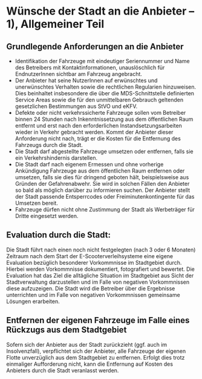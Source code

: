 # Wünsche der Stadt an die Anbieter – 1), Allgemeiner Teil

## Grundlegende Anforderungen an die Anbieter

* Identifikation der Fahrzeuge mit eindeutiger Seriennummer und Name des Betreibers mit Kontaktinformationen, unauslöschlich für EndnutzerInnen sichtbar am Fahrzeug angebracht.
* Der Anbieter hat seine NutzerInnen auf erwünschtes und unerwünschtes Verhalten sowie die rechtlichen Regularien hinzuweisen. Dies beinhaltet insbesondere die über die MDS-Schnittstelle definierten Service Areas sowie die für den unmittelbaren Gebrauch geltenden gesetzlichen Bestimmungen aus StVO und eKFV.
* Defekte oder nicht verkehrssicherte Fahrzeuge sollen vom Betreiber binnen 24 Stunden nach Inkenntnissetzung aus dem öffentlichen Raum entfernt und erst nach den erforderlichen Instandsetzungsarbeiten wieder in Verkehr gebracht werden. Kommt der Anbieter dieser Anforderung nicht nach, trägt er die Kosten für die Entfernung des Fahrzeugs durch die Stadt.
* Die Stadt darf abgestellte Fahrzeuge umsetzen oder entfernen, falls sie ein Verkehrshindernis darstellen.
* Die Stadt darf nach eigenem Ermessen und ohne vorherige Ankündigung Fahrzeuge aus dem öffentlichen Raum entfernen oder umsetzen, falls sie dies für dringend geboten hält, beispielsweise aus Gründen der Gefahrenabwehr. Sie wird in solchen Fällen den Anbieter so bald als möglich darüber zu informieren suchen. Der Anbieter stellt der Stadt passende Entsperrcodes oder Freiminutenkontingente für das Umsetzen bereit.
* Fahrzeuge dürfen nicht ohne Zustimmung der Stadt als Werbeträger für Dritte eingesetzt werden.

## Evaluation durch die Stadt:

Die Stadt führt nach einen noch nicht festgelegten (nach 3 oder 6 Monaten) Zeitraum nach dem Start der E-Scooterverleihsysteme eine eigene Evaluation bezüglich besonderer Vorkommnisse im Stadtgebiet durch. Hierbei werden Vorkommnisse dokumentiert, fotografiert und bewertet. Die Evaluation hat das Ziel die alltägliche Situation im Stadtgebiet aus Sicht der Stadtverwaltung darzustellen und im Falle von negativen Vorkommnissen diese aufzuzeigen. Die Stadt wird die Betreiber über die Ergebnisse unterrichten und im Falle von negativen Vorkommnissen gemeinsame Lösungen erarbeiten.

## Entfernen der eigenen Fahrzeuge im Falle eines Rückzugs aus dem Stadtgebiet

Sofern sich der Anbieter aus der Stadt zurückzieht (ggf. auch im Insolvenzfall), verpflichtet sich der Anbieter, alle Fahrzeuge der eigenen Flotte unverzüglich aus dem Stadtgebiet zu entfernen. Erfolgt dies trotz einmaliger Aufforderung nicht, kann die Entfernung auf Kosten des Anbieters durch die Stadt veranlasst werden.

